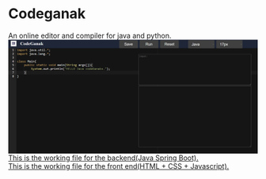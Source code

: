 # Codeganak
An online editor and compiler for java and python.
<img src="editor.png"
     alt="Markdown Monster icon"
     style="float: left; margin-right: 10px;" />

<a href="https://github.com/ayushhurdey/Codeganak/tree/main/codeganak/src/main/java/com/ayushhurdey/codeganak">This is the working file for the backend(Java Spring Boot).</a>
</br>
<a href="https://github.com/ayushhurdey/Codeganak/tree/main/ace-builds-master">This is the working file for the front end(HTML + CSS + Javascript).</a>

